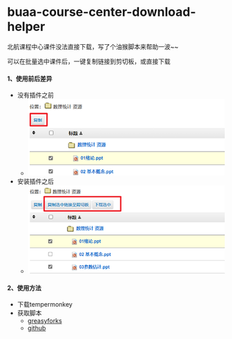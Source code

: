 # buaa-course-center-download-helper
北航课程中心课件没法直接下载，写了个油猴脚本来帮助一波~~

可以在批量选中课件后，一键复制链接到剪切板，或直接下载

#### 1、使用前后差异

* 没有插件之前
  * ![image-20211003142334264](./img/image-20211003142334264.png)
* 安装插件之后
  * ![image-20211003142459687](./img/image-20211003142459687.png)

#### 2、使用方法

* 下载tempermonkey
* 获取脚本
  * [greasyforks](https://greasyfork.org/zh-CN/scripts/433346-%E5%8C%97%E8%88%AA%E8%AF%BE%E7%A8%8B%E4%B8%AD%E5%BF%83%E4%B8%8B%E8%BD%BD%E5%8A%A9%E6%89%8B)
  * [github](https://github.com/amberOoO/buaa-course-center-download-helper)
